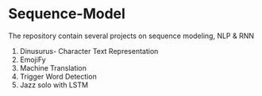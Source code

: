 # Sequence-Model
The repository contain several projects on sequence modeling, NLP & RNN
1. Dinusurus- Character Text Representation
2. EmojiFy
3. Machine Translation
4. Trigger Word Detection
5. Jazz solo with LSTM
